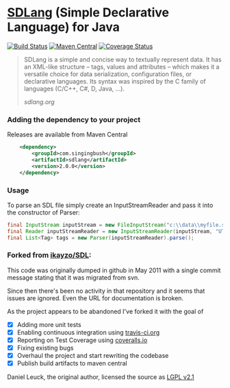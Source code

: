 [SDLang](https://sdlang.org/) (Simple Declarative Language) for Java
============

[![Build Status](https://travis-ci.org/SingingBush/SDL.svg?branch=master)](https://travis-ci.org/SingingBush/SDL)
[![Maven Central](https://maven-badges.herokuapp.com/maven-central/com.singingbush/sdlang/badge.svg)](https://maven-badges.herokuapp.com/maven-central/com.singingbush/sdlang)
[![Coverage Status](https://coveralls.io/repos/github/SingingBush/SDL/badge.svg?branch=master)](https://coveralls.io/github/SingingBush/SDL?branch=master)

> SDLang is a simple and concise way to textually represent data. It has an XML-like structure – tags, values and attributes – which makes it a versatile choice for data serialization, configuration files, or declarative languages. Its syntax was inspired by the C family of languages (C/C++, C#, D, Java, …).
> 
> <cite>sdlang.org</cite>

### Adding the dependency to your project

Releases are available from Maven Central

```xml
    <dependency>
        <groupId>com.singingbush</groupId>
        <artifactId>sdlang</artifactId>
        <version>2.0.0</version>
    </dependency>
```

### Usage

To parse an SDL file simply create an InputStreamReader and pass it into the constructor of Parser:

```Java
final InputStream inputStream = new FileInputStream("c:\\data\\myfile.sdl");
final Reader inputStreamReader = new InputStreamReader(inputStream, "UTF-8");
final List<Tag> tags = new Parser(inputStreamReader).parse();
```

### Forked from [ikayzo/SDL](https://github.com/ikayzo/SDL):

This code was originally dumped in github in May 2011 with a single commit message stating that it was migrated from svn.

Since then there's been no activity in that repository and it seems that issues are ignored. Even the URL for documentation is broken.

As the project appears to be abandoned I've forked it with the goal of

- [x] Adding more unit tests
- [x] Enabling continuous integration using [travis-ci.org](travis-ci.org)
- [x] Reporting on Test Coverage using [coveralls.io](coveralls.io)
- [x] Fixing existing bugs
- [x] Overhaul the project and start rewriting the codebase
- [x] Publish build artifacts to maven central

Daniel Leuck, the original author, licensed the source as [LGPL v2.1](https://www.gnu.org/licenses/old-licenses/lgpl-2.1.txt)
